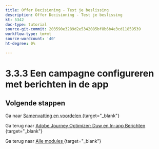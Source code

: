 ```yaml
---
title: Offer Decisioning - Test je beslissing
description: Offer Decisioning - Test je beslissing
kt: 5342
doc-type: tutorial
source-git-commit: 203590e3289d2e5342085bf8b6b4e3cd11859539
workflow-type: tm+mt
source-wordcount: '40'
ht-degree: 0%

---
```


# 3.3.3 Een campagne configureren met berichten in de app


## Volgende stappen

Ga naar [ Samenvatting en voordelen ](./summary.md){target="_blank"}

Ga terug naar [ Adobe Journey Optimizer: Duw en In-app Berichten ](ajopushinapp.md){target="_blank"}

Ga terug naar [ Alle modules ](./../../../../overview.md){target="_blank"}
